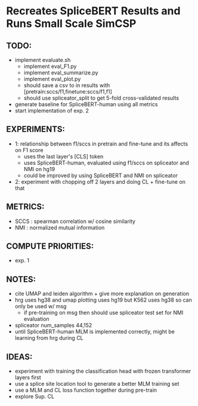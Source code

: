 # Recreates SpliceBERT Results and Runs Small Scale SimCSP

## TODO: 
- implement evaluate.sh
    - implement eval_F1.py
    - implement eval_summarize.py
    - implement eval_plot.py
    - should save a csv to in results with [pretrain:sccs/f1,finetune:sccs/f1,f1]
    - should use spliceator_split to get 5-fold cross-validated results 
- generate baseline for SpliceBERT-human using all metrics 
- start implementation of exp. 2

## EXPERIMENTS: 
- 1: relationship between f1/sccs in pretrain and fine-tune and its affects on F1 score 
    - uses the last layer's [CLS] token 
    - uses SpliceBERT-human, evaluated using f1/sccs on spliceator and NMI on hg19
    - could be improved by using SpliceBERT and NMI on spliceator 
- 2: experiment with chopping off 2 layers and doing CL + fine-tune on that

## METRICS:
- SCCS : spearman correlation w/ cosine similarity 
- NMI : normalized mutual information 

## COMPUTE PRIORITIES: 
- exp. 1

## NOTES: 
- cite UMAP and leiden algorithm + give more explanation on generation
- hrg uses hg38 and umap plotting uses hg19 but K562 uses hg38 so can only be used w/ msg
    - if pre-training on msg then should use spliceator test set for NMI evaluation
- spliceator num_samples 44,152
- until SpliceBERT-human MLM is implemented correctly, might be learning from hrg during CL 

## IDEAS: 
- experiment with training the classification head with frozen transformer layers first
- use a splice site location tool to generate a better MLM training set
- use a MLM and CL loss function together during pre-train
- explore Sup. CL